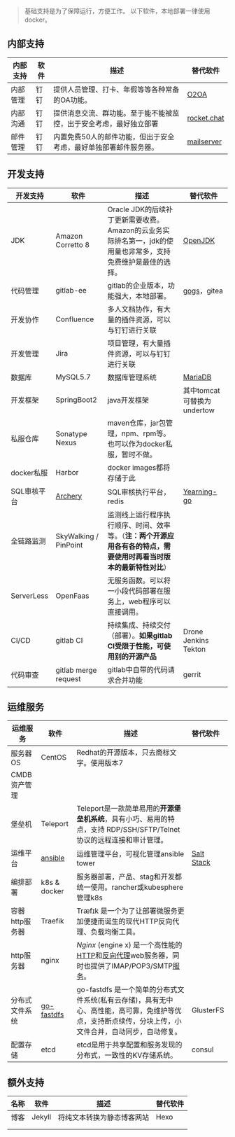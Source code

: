 > 基础支持是为了保障运行，方便工作。
> 以下软件，本地部署一律使用docker。
## 内部支持
| 内部支持 | 软件 | 描述 | 替代软件 |
| ------ | ------ | ------ | ------ |
| 内部管理 | 钉钉 | 提供人员管理、打卡、年假等等各种常备的OA功能。 | [O2OA](https://github.com/o2oa/o2oa) |
| 内部沟通 | 钉钉 | 提供消息交流、群功能。至于能不能被监控，出于安全考虑，最好独立部署 | [rocket.chat](https://gitlab.com/superxzl/way-api/wikis/基础支持/rocket.chat) |
| 邮件管理 | 钉钉 | 内置免费50人的邮件功能，但出于安全考虑，最好单独部署邮件服务器。 | [mailserver](https://gitlab.com/superxzl/way-api/wikis/基础支持/mailserver) |
## 开发支持
| 开发支持 | 软件 | 描述 | 替代软件 |
| ------ | ------ | ------ | ------ |
| JDK | Amazon Corretto 8 | Oracle JDK的后续补丁更新需要收费。Amazon的云业务实际排名第一，jdk的使用量也非常多，支持免费维护是最佳的选择。 | [OpenJDK](http://openjdk.java.net) |
| 代码管理 | gitlab-ee | gitlab的企业版本，功能强大，本地部署。 | [gogs](https://github.com/gogs/gogs)，gitea |
| 开发协作 | Confluence | 多人文档协作，有大量的插件资源，可以与钉钉进行关联 ||
| 开发管理 | Jira | 项目管理，有大量插件资源，可以与钉钉进行关联 ||
| 数据库 | MySQL5.7 | 数据库管理系统 | [MariaDB](https://mariadb.org) |
| 开发框架 | SpringBoot2 | java开发框架 |其中tomcat可替换为undertow|
| 私服仓库 | Sonatype Nexus | maven仓库，jar包管理，npm、rpm等。也可以作为docker私服，暂时不做。 ||
| docker私服 | Harbor | docker images都将存储于此 ||
| SQL审核平台 | [Archery](https://github.com/hhyo/Archery) | SQL审核执行平台，redis | [Yearning-go](https://github.com/cookieY/Yearning-go) |
| 全链路监测 | SkyWalking / PinPoint | 监测线上运行程序执行顺序、时间、效率等。（**注：两个开源应用各有各的特点，需要使用时再看当时版本的最新特性对比**） | |
| ServerLess | OpenFaas | 无服务函数。可以将一小段代码部署在服务上，web程序可以直接调用。 | |
| CI/CD | gitlab CI | 持续集成、持续交付（部署）。**如果gitlab CI受限于性能，可使用别的开源产品** | Drone Jenkins Tekton |
| 代码审查 | gitlab merge request | gitlab中自带的代码请求合并功能 | gerrit |
## 运维服务

| 运维服务       | 软件                                                 | 描述                                                         | 替代软件                                 |
| -------------- | ---------------------------------------------------- | ------------------------------------------------------------ | :--------------------------------------- |
| 服务器OS       | CentOS                                               | Redhat的开源版本，只去商标文字。使用版本7                    |                                          |
| CMDB资产管理   |                                                      |                                                              |                                          |
| 堡垒机         | Teleport                                             | Teleport是一款简单易用的**开源堡垒机系统**，具有小巧、易用的特点，支持 RDP/SSH/SFTP/Telnet 协议的远程连接和审计管理。 |                                          |
| 运维平台       | [ansible](https://www.ansible.com)                   | 运维管理平台，可视化管理ansible tower                        | [Salt Stack](https://www.saltstack.com/) |
| 编排部署       | k8s & docker                                         | 服务器部署，产品、stag和开发都统一使用。rancher或kubesphere管理k8s |                                          |
| 容器http服务器 | Traefik                                              | Træfɪk 是一个为了让部署微服务更加便捷而诞生的现代HTTP反向代理、负载均衡工具。 |                                          |
| http服务器     | nginx                                                | *Nginx* (engine x) 是一个高性能的[HTTP](https://baike.baidu.com/item/HTTP)和[反向代理](https://baike.baidu.com/item/反向代理/7793488)web服务器，同时也提供了IMAP/POP3/SMTP[服务](https://baike.baidu.com/item/服务/100571)。 |                                          |
| 分布式文件系统 | [go-fastdfs](https://github.com/sjqzhang/go-fastdfs) | go-fastdfs 是一个简单的分布式文件系统(私有云存储)，具有无中心、高性能，高可靠，免维护等优点，支持断点续传，分块上传，小文件合并，自动同步，自动修复。 | GlusterFS                                |
| 配置存储       | etcd                                                 | etcd是用于共享配置和服务发现的分布式，一致性的KV存储系统。   | consul                                   |

## 额外支持

| 名称 | 软件   | 描述                       | 替代软件 |
| ---- | ------ | -------------------------- | -------- |
| 博客 | Jekyll | 将纯文本转换为静态博客网站 | Hexo     |
|      |        |                            |          |
|      |        |                            |          |

